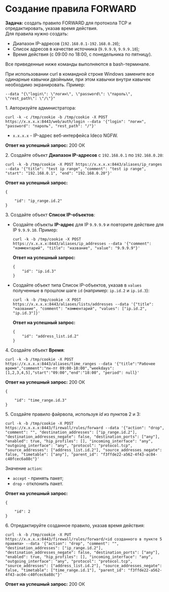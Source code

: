 # Создание правила FORWARD

**Задача:** создать правило FORWARD для протокола TCP и отредактировать, указав время действия. \
Для правила нужно создать:

* Диапазон IP-адресов (`192.168.0.1-192.168.0.20`);
* Список адресов в качестве источника (`9.9.9.9`, `9.9.9.10`);
* Время действия (с 09:00 по 18:00, с понедельника по пятницу).

Все приведенные ниже команды выполняются в bash-терминале.

При использовании curl в командной строке Windows замените все одинарные кавычки двойными, при этом кавычки внутри кавычек необходимо экранировать. Пример:

```--data "{\"login\": \"логин\", \"password\": \"пароль\", \"rest_path\": \"/\"}"```

1\. Авторизуйте администратора:

```
curl -k -c /tmp/cookie -b /tmp/cookie -X POST https://x.x.x.x:8443/web/auth/login --data '{"login": "логин", "password": "пароль", "rest_path": "/"}'
```

* `x.x.x.x` - IP-адрес веб-интерфейса Ideco NGFW.

**Ответ на успешный запрос:** 200 ОК

2\. Создайте объект **Диапазон IP-адресов** c `192.168.0.1` по `192.168.0.20`:

```
curl -k -b /tmp/cookie -X POST https://x.x.x.x:8443/aliases/ip_ranges --data '{"title": "test ip range", "comment": "test ip range", "start": "192.168.0.1", "end": "192.168.0.20"}'
```

**Ответ на успешный запрос:**

```json5
{

    "id": "ip_range.id.2"
}
```

3\. Создайте объект **Список IP-объектов**:

  * Создайте объекты **IP-адрес** для IP `9.9.9.9` и повторите действие для IP `9.9.9.10`. Пример: 

    ```
    curl -k -b /tmp/cookie -X POST https://x.x.x.x:8443/aliases/ip_addresses --data '{"comment": "комментарий", "title": "название", "value": "9.9.9.9"}'
    ```

    **Ответ на успешный запрос:**

    ```json5
    {
        "id": "ip.id.3"
    }
    ```

  * Создайте объект типа Список IP-объектов, указав в `values` полученные в прошлом шаге `id` (например: `ip.id.2` и `ip.id.3`): 

    ```
    curl -k -b /tmp/cookie -X POST https://x.x.x.x:8443/aliases/lists/addresses --data '{"title": "название", "comment": "комментарий", "values": ["ip.id.2", "ip.id.3"]}'
    ```

    **Ответ на успешный запрос:**

    ```json5
    {
        "id": "address_list.id.2"
    }
    ```

4\. Создайте объект **Время**:

```
curl -k -b /tmp/cookie -X POST https://x.x.x.x:8443/aliases/time_ranges --data '{"title":"Рабочее время","comment":"пн-пт 09:00-18:00","weekdays":[1,2,3,4,5],"start":"09:00","end":"18:00", "period": null}'
```

**Ответ на успешный запрос:** 200 ОК

```json5
{

    "id": "time_range.id.3"
}
```

5\. Создайте правило файрвола, используя *id* из пунктов 2 и 3:

```
curl -k -b /tmp/cookie -X POST https://x.x.x.x:8443/firewall/rules/forward --data '{"action": "drop", "comment": "", "destination_addresses": ["ip_range.id.2"], "destination_addresses_negate": false, "destination_ports": ["any"], "enabled": true, "hip_profiles": [], "incoming_interface": "any", "outgoing_interface": "any", "protocol": "protocol.tcp", "source_addresses": ["address_list.id.2"], "source_addresses_negate": false, "timetable": ["any"], "parent_id": "f3ffde22-a562-4f43-ac04-c40fcec6a88c"}'
```

Значение `action`:

  * `accept` - принять пакет; 
  * `drop` - отклонить пакет.

**Ответ на успешный запрос:**

```json5
{

    "id": 2
}
```

6\. Отредактируйте созданное правило, указав время действия:

```
curl -k -b /tmp/cookie -X PUT https://x.x.x.x:8443/firewall/rules/forward/<id созданного в пункте 5 правила> --data '{"action": "drop", "comment": "", "destination_addresses": ["ip_range.id.2"], "destination_addresses_negate": false, "destination_ports": ["any"], "enabled": true, "hip_profiles": [], "incoming_interface": "any", "outgoing_interface": "any", "protocol": "protocol.tcp", "source_addresses": ["address_list.id.2"], "source_addresses_negate": false, "timetable": ["time_range.id.1"], "parent_id": "f3ffde22-a562-4f43-ac04-c40fcec6a88c"}'
```

**Ответ на успешный запрос:** 200 ОК